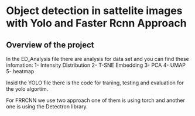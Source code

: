 # Object detection in sattelite images with Yolo and Faster Rcnn Approach

## Overview of the project
In the ED_Analysis file there are analysis for data set and you can find these infomation:
1- Intensity Distribution
2- T-SNE Embedding
3- PCA
4- UMAP
5- heatmap

Insid the YOLO file there is the code for traning, testing and evaluation for the yolo algortim.

For FRRCNN we use two approach one of them is using torch and another one is using the Detectron library.
